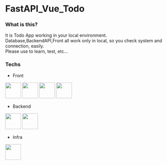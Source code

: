 # FastAPI_Vue_Todo

### What is this?
It is Todo App working in your local environment.  
Database,BackendAPI,Front all work only in local, so you check system and connection, easily.  
Please use to learn, test, etc...  

### Techs

* Front
<p align="left">
  <a href="https://www.typescriptlang.org/"><img src="https://cdn.worldvectorlogo.com/logos/typescript.svg" height="50px;" /></a>
  <a href="https://jp.vuejs.org/index.html"><img src="https://jp.vuejs.org/images/logo.svg" height="50px;" /></a>
  <a href="https://tailwindcss.jp/"><img src="https://cdn.icon-icons.com/icons2/2699/PNG/512/tailwindcss_logo_icon_167923.png" height="50px;" /></a>
  <a href="https://fontawesome.com/"><img src="https://upload.wikimedia.org/wikipedia/commons/thumb/5/5f/Font_Awesome_logomark_blue.svg/512px-Font_Awesome_logomark_blue.svg.png?20180816011205" height="50px;" /></a>
</p>

* Backend
<p align="left">
  <a href="https://www.python.org/"><img src="https://cdn.worldvectorlogo.com/logos/fastapi-1.svg" height="50px;" /></a>
  <a href="https://fastapi.tiangolo.com/ja/"><img src="https://encrypted-tbn0.gstatic.com/images?q=tbn:ANd9GcT8QhRBWcKOty0KtN3dX1Um8S3YDVyzq3pjFg&usqp=CAU" height="50px;" /></a>
</p>

* Infra
<p align="left">
  <a href="https://www.docker.com/"><img src="https://www.docker.com/wp-content/uploads/2022/03/vertical-logo-monochromatic.png" height="50px;" /></a>
</p>
